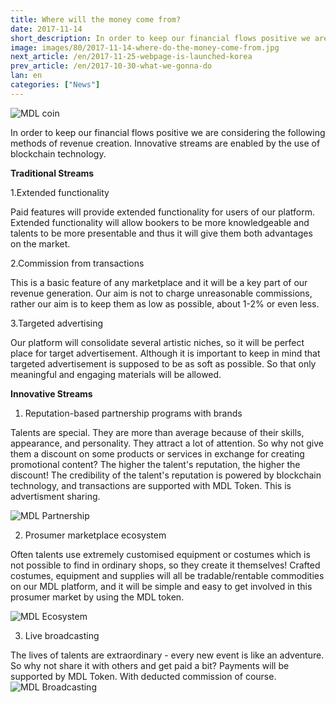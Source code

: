 ```yaml
---
title: Where will the money come from?
date: 2017-11-14
short_description: In order to keep our financial flows positive we are considering the following methods of revenue creation
image: images/80/2017-11-14-where-do-the-money-come-from.jpg
next_article: /en/2017-11-25-webpage-is-launched-korea
prev_article: /en/2017-10-30-what-we-gonna-do
lan: en
categories: ["News"]
---
```


![MDL coin](https://gateway.ipfs.io/ipfs/QmVHZDTzBb96QgMsCqSEzxuwzyYX4BfNa5M7kxTYWvQC8u/coin.png)

In order to keep our financial flows positive we are considering the following methods of revenue creation. Innovative streams are enabled by the use of blockchain technology.

**Traditional Streams**

  1.Extended functionality

 Paid features will provide extended functionality for users of our platform. Extended functionality will allow bookers to be more knowledgeable and talents to be more presentable and thus it will give them both advantages on the market.

  2.Commission from transactions

  This is a basic feature of any marketplace and it will be a key part of our revenue generation. Our aim is not to charge unreasonable commissions, rather our aim is to keep them as low as possible, about 1-2% or even less.  

  3.Targeted advertising

  Our platform will consolidate several artistic niches, so it will be perfect place for target advertisement. Although it is important to keep in mind that targeted advertisement is supposed to be as soft as possible. So that only meaningful and engaging materials will be allowed.

**Innovative Streams**

  1. Reputation-based partnership programs with brands
  
Talents are special. They are more than average because of their skills, appearance, and personality. They attract a lot of attention. So why not give them a discount on some products or services in exchange for creating promotional content? The higher the talent's reputation, the higher the discount! The credibility of the talent's reputation is powered by blockchain technology, and transactions are supported with MDL Token. This is advertisment sharing.


![MDL Partnership](https://gateway.ipfs.io/ipfs/QmXYFsWZ6xD8x1JoHW4XTisgURXJbtTd2XrM2n2UNPkWHb/partnership.jpg)


  2. Prosumer marketplace ecosystem

   Often talents use extremely customised equipment or costumes which is not possible to find in ordinary shops, so they create it themselves! Crafted costumes, equipment and supplies will all be tradable/rentable commodities on our MDL platform, and it will be simple and easy to get involved in this prosumer market by using the MDL token.
   
   
![MDL Ecosystem](https://gateway.ipfs.io/ipfs/QmYkMaUN76r9uwsDbBTPXEjKcQ2tD5MjqK8utdbzQSrdy2/ecosystem.jpg)


  3. Live broadcasting

  The lives of talents are extraordinary - every new event is like an adventure. So why not share it with others and get paid a bit? Payments will be supported by MDL Token. With deducted commission of course.
![MDL Broadcasting](https://gateway.ipfs.io/ipfs/QmaQKVcmPzuJ7GU1o7hvQ267q2iNEc2AcTgzgXqbur8dDk/broadcasting.jpg)
